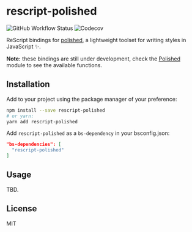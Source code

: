 # rescript-polished

![GitHub Workflow Status](https://img.shields.io/github/workflow/status/brnrdog/rescript-polished/Release?style=flat-square)
![Codecov](https://img.shields.io/codecov/c/github/brnrdog/rescript-polished?style=flat-square)

ReScript bindings for [polished](https://polished.js.org/), a lightweight toolset for writing styles in JavaScript ✨.

**Note:** these bindings are still under development, check the [Polished](https://github.com/brnrdog/rescript-polished/blob/master/src/Polished.res) module to see the available functions.

## Installation

Add to your project using the package manager of your preference:

```bash
npm install --save rescript-polished
# or yarn:
yarn add rescript-polished
```

Add `rescript-polished` as a `bs-dependency` in your bsconfig.json:

```json
"bs-dependencies": [
  "rescript-polished"
]
```


## Usage

TBD.

## License

MIT